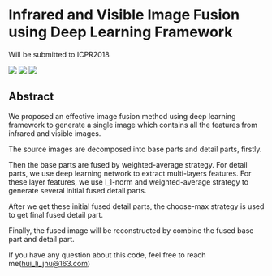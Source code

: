 # Infrared and Visible Image Fusion using Deep Learning Framework
Will be submitted to ICPR2018


![](https://github.com/exceptionLi/imagefusion_deeplearning/blob/master/framework/framework_method.png)
![](https://github.com/exceptionLi/imagefusion_deeplearning/blob/master/framework/fusion_strategy.png)
![](https://github.com/exceptionLi/imagefusion_deeplearning/blob/master/framework/fusion_detail.png)


## Abstract
We proposed an effective image fusion method using deep learning framework to generate a single image which contains all the features from infrared and visible images. 

The source images are decomposed into base parts and detail parts, firstly. 

Then the base parts are fused by weighted-average strategy. For detail parts, we use deep learning network to extract multi-layers features. For these layer features, we use l_1-norm and weighted-average strategy to generate several initial fused detail parts. 

After we get these initial fused detail parts, the choose-max strategy is used to get final fused detail part. 

Finally, the fused image will be reconstructed by combine the fused base part and detail part. 

If you have any question about this code, feel free to reach me(hui_li_jnu@163.com) 





